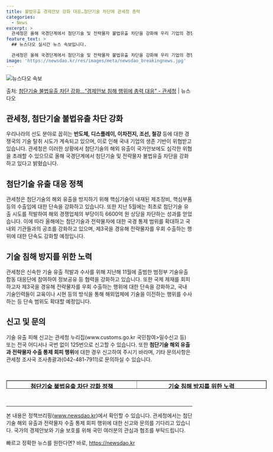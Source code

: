 ```yaml
---
title: 불법유출 경제안보 강화 대응…첨단기술 차단에 관세청 총력
categories:
  - News
excerpt: >
  관세청은 올해 국경단계에서 첨단기술 및 전략물자 불법유출 차단을 강화해 우리 기업의 경쟁력을 보호하고 경제안…
feature_text: >
  ## 뉴스다오 실시간 뉴스 속보입니다.

  관세청은 올해 국경단계에서 첨단기술 및 전략물자 불법유출 차단을 강화해 우리 기업의 경쟁력을 보호하고 경제안…
image: 'https://newsdao.kr/res/images/meta/newsdao_breakingnews.jpg'
---
```


![뉴스다오 속보](https://newsdao.kr/res/images/meta/newsdao_breakingnews.jpg)

<p>출처: <a href="https://newsdao.kr/2927" rel="dofollow">첨단기술 불법유출 차단 강화…“경제안보 침해 행위에 총력 대응” - 관세청</a> | 뉴스다오</p>

<h2>관세청, 첨단기술 불법유출 차단 강화</h2>

<p data-ke-size="size16">우리나라의 선도 분야로 꼽히는 <b>반도체, 디스플레이, 이차전지, 조선, 철강</b> 등에 대한 경쟁국의 기술 탈취 시도가 계속되고 있으며, 이로 인해 국내 기업의 생존 기반이 위협받고 있습니다. 관세청은 이러한 상황에서 첨단기술의 해외 유출이 국가안보에도 심각한 위협을 초래할 수 있으므로 올해 국경단계에서 첨단기술 및 전략물자 불법유출 차단을 강화하고 있다고 밝혔습니다.</p>

<h2 data-ke-size="size26">첨단기술 유출 대응 정책</h2>

<p data-ke-size="size16">관세청은 첨단기술의 해외 유출을 방지하기 위해 핵심기술이 내재된 제조장비, 핵심부품 등의 수출입에 대한 단속을 강화하고 있습니다. 또한 지난 5월에는 최초로 첨단기술 유출 시도를 적발하여 해외 경쟁업체의 부당이득 6600억 원 상당을 차단하는 성과를 얻었습니다. 이에 따라 올해에는 첨단기술과 전략물자에 대한 국경 통제 범위를 확대하고 국내외 기관들과의 공조를 강화하고 있으며, 제3국을 경유해 전략물자를 우회 수출하는 행위에 대한 단속도 강화할 예정입니다.</p>

<h2 data-ke-size="size26">기술 침해 방지를 위한 노력</h2>

<p data-ke-size="size16">관세청은 신속한 기술 유출 적발과 수사를 위해 지난해 11월에 출범한 범정부 기술유출 합동 대응단에 참여하여 정보공유 등 협력을 강화하고 있습니다. 또한 국제 제재를 회피하고자 제3국을 경유해 전략물자를 우회 수출하는 행위에 대한 단속을 강화하고, 국내 기술인력들이 교육이나 시현 등의 방식을 통해 해외업체에 기술을 이전하는 행위를 수사하는 등 단속 범위도 확대할 예정입니다.</p>

<h2 data-ke-size="size26">신고 및 문의</h2>

<p data-ke-size="size16">기술 유출 피해 신고는 관세청 누리집(www.customs.go.kr 국민참여>밀수신고 등) 또는 전국 어디서나 국번 없이 125번으로 신고할 수 있습니다. 또한 <b>첨단기술 해외 유출과 전략물자 수출 통제 회피 행위</b>에 대한 경우 신고하여 주시기 바라며, 기타 문의사항은 관세청 조사국 조사총괄과(042-481-7911)로 문의하실 수 있습니다.</p>

<p data-ke-size="size16">&nbsp;</p>

<table style="width: 705px; height: 23px;" border="1">
<tbody>
<tr>
<td style="width: 351px; height: 23px; text-align: center;"><b>첨단기술 불법유출 차단 강화 정책</b></td>
<td style="width: 350px; height: 23px; text-align: center;"><b>기술 침해 방지를 위한 노력</b></td>
</tr>
<tr>
<td style="text-align: center; height: 17px;"><b>핵심기술이 내재된 제조장비, 핵심부품의 수출입 단속 강화</b></td>
<td style="text-align: center; height: 17px;"><b>지난해 11월에 출범한 범정부 기술유출 합동 대응단에 참여</b></td>
</tr>
<tr>
<td style="text-align: center; height: 17px;"><b>최초로 첨단기술 유출 시도를 적발하여 6600억 원 상당의 부당이득 차단</b></td>
<td style="text-align: center; height: 17px;"><b>국제 제재 회피를 위한 제3국을 경유한 전략물자 수출 단속 강화</b></td>
</tr>
<tr>
<td style="text-align: center; height: 17px;"><b>국경 통제 범위 확대 및 국내외 기관과의 공조 강화</b></td>
<td style="text-align: center; height: 17px;"><b>교육이나 시현 등의 방식을 통한 기술 이전 행위 수사 범위 확대</b></td>
</tr>
</tbody>
</table>
<p data-ke-size="size16">&nbsp;</p>

<hr>

<p data-ke-size="size16">본 내용은 정책브리핑(<a href="https://newsdao.kr/2927">www.newsdao.kr</a>)에서 확인할 수 있습니다. 관세청에서는 첨단기술 해외 유출과 전략물자 수출 통제 회피 행위에 대한 신고와 문의를 기다리고 있습니다. 국가의 경제안보와 기술 보호를 위해 국민 여러분의 관심과 협조를 부탁드립니다.</p> 

빠르고 정확한 뉴스를 원한다면? 바로, <a href="https://newsdao.kr" rel="dofollow">https://newsdao.kr</a>


    
